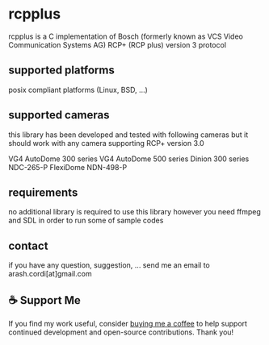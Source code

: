 # rcpplus

rcpplus is a C implementation of Bosch (formerly known as VCS Video Communication Systems AG) RCP+ (RCP plus) version 3 protocol

## supported platforms
posix compliant platforms (Linux, BSD, ...)

## supported cameras
this library has been developed and tested with following cameras but it should work with any camera supporting RCP+ version 3.0

VG4 AutoDome 300 series
VG4 AutoDome 500 series
Dinion 300 series
NDC-265-P
FlexiDome NDN-498-P

## requirements
no additional library is required to use this library however you need ffmpeg and SDL in order to run some of sample codes

## contact
if you have any question, suggestion, ... send me an email to arash.cordi[at]gmail.com

## ☕ Support Me

If you find my work useful, consider [buying me a coffee](https://www.buymeacoffee.com/yourusername) to help support continued development and open-source contributions. Thank you!

